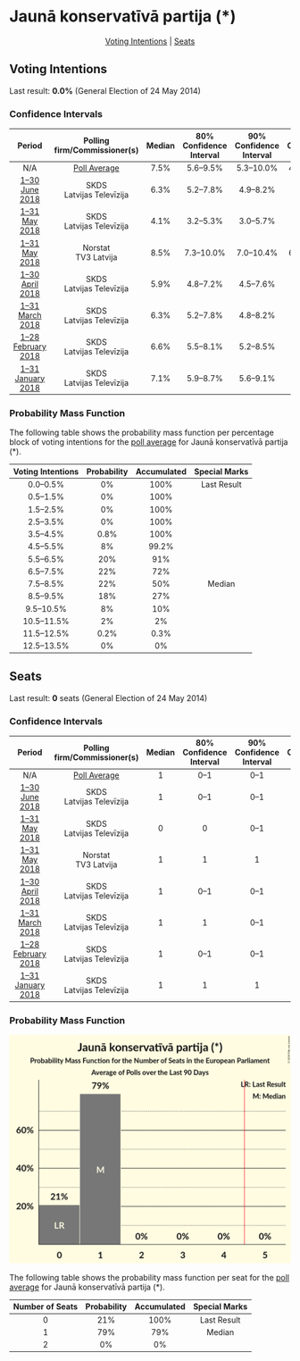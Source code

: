 # Jaunā konservatīvā partija (*)

<p align="center"><a href="#voting-intentions">Voting Intentions</a> | <a href="#seats">Seats</a></p>

## Voting Intentions

Last result: **0.0%** (General Election of 24 May 2014)

### Confidence Intervals

| Period     | Polling firm/Commissioner(s) | Median | 80% Confidence Interval | 90% Confidence Interval | 95% Confidence Interval | 99% Confidence Interval |
|:----------:|:----------------:|:-----------:|:-----------------------:|:-----------------------:|:-----------------------:|:-----------------------:|
| N/A | [Poll Average](average.html) | 7.5% | 5.6–9.5% | 5.3–10.0% | 4.9–10.4% | 4.4–11.3% |
| [1–30 June 2018](2018-06-30-SKDS.html) | SKDS <br> Latvijas Televīzija | 6.3% | 5.2–7.8% | 4.9–8.2% | 4.7–8.5% | 4.2–9.3% |
| [1–31 May 2018](2018-05-31-SKDS.html) | SKDS <br> Latvijas Televīzija | 4.1% | 3.2–5.3% | 3.0–5.7% | 2.8–6.0% | 2.4–6.7% |
| [1–31 May 2018](2018-05-31-Norstat.html) | Norstat <br> TV3 Latvija | 8.5% | 7.3–10.0% | 7.0–10.4% | 6.7–10.8% | 6.2–11.6% |
| [1–30 April 2018](2018-04-30-SKDS.html) | SKDS <br> Latvijas Televīzija | 5.9% | 4.8–7.2% | 4.5–7.6% | 4.3–8.0% | 3.8–8.7% |
| [1–31 March 2018](2018-03-31-SKDS.html) | SKDS <br> Latvijas Televīzija | 6.3% | 5.2–7.8% | 4.8–8.2% | 4.6–8.6% | 4.1–9.4% |
| [1–28 February 2018](2018-02-28-SKDS.html) | SKDS <br> Latvijas Televīzija | 6.6% | 5.5–8.1% | 5.2–8.5% | 4.9–8.9% | 4.4–9.6% |
| [1–31 January 2018](2018-01-31-SKDS.html) | SKDS <br> Latvijas Televīzija | 7.1% | 5.9–8.7% | 5.6–9.1% | 5.3–9.5% | 4.8–10.3% |

### Probability Mass Function

The following table shows the probability mass function per percentage block of voting intentions for the [poll average](average.html) for Jaunā konservatīvā partija (*).

| Voting Intentions | Probability | Accumulated | Special Marks |
|:-----------------:|:-----------:|:-----------:|:-------------:|
| 0.0–0.5% | 0% | 100% | Last Result |
| 0.5–1.5% | 0% | 100% |  |
| 1.5–2.5% | 0% | 100% |  |
| 2.5–3.5% | 0% | 100% |  |
| 3.5–4.5% | 0.8% | 100% |  |
| 4.5–5.5% | 8% | 99.2% |  |
| 5.5–6.5% | 20% | 91% |  |
| 6.5–7.5% | 22% | 72% |  |
| 7.5–8.5% | 22% | 50% | Median |
| 8.5–9.5% | 18% | 27% |  |
| 9.5–10.5% | 8% | 10% |  |
| 10.5–11.5% | 2% | 2% |  |
| 11.5–12.5% | 0.2% | 0.3% |  |
| 12.5–13.5% | 0% | 0% |  |


## Seats

Last result: **0** seats (General Election of 24 May 2014)

### Confidence Intervals

| Period     | Polling firm/Commissioner(s) | Median | 80% Confidence Interval | 90% Confidence Interval | 95% Confidence Interval | 99% Confidence Interval |
|:----------:|:----------------:|:------:|:-----------------------:|:-----------------------:|:-----------------------:|:-----------------------:|
| N/A | [Poll Average](average.html) | 1 | 0–1 | 0–1 | 0–1 | 0–1 |
| [1–30 June 2018](2018-06-30-SKDS.html) | SKDS <br> Latvijas Televīzija | 1 | 0–1 | 0–1 | 0–1 | 0–1 |
| [1–31 May 2018](2018-05-31-SKDS.html) | SKDS <br> Latvijas Televīzija | 0 | 0 | 0–1 | 0–1 | 0–1 |
| [1–31 May 2018](2018-05-31-Norstat.html) | Norstat <br> TV3 Latvija | 1 | 1 | 1 | 1 | 1 |
| [1–30 April 2018](2018-04-30-SKDS.html) | SKDS <br> Latvijas Televīzija | 1 | 0–1 | 0–1 | 0–1 | 0–1 |
| [1–31 March 2018](2018-03-31-SKDS.html) | SKDS <br> Latvijas Televīzija | 1 | 1 | 0–1 | 0–1 | 0–1 |
| [1–28 February 2018](2018-02-28-SKDS.html) | SKDS <br> Latvijas Televīzija | 1 | 0–1 | 0–1 | 0–1 | 0–1 |
| [1–31 January 2018](2018-01-31-SKDS.html) | SKDS <br> Latvijas Televīzija | 1 | 1 | 1 | 0–1 | 0–1 |

### Probability Mass Function

![Graph with seats probability mass function not yet produced](average-seats-pmf-jaunākonservatīvāpartija.png "Seats Probability Mass Function")

The following table shows the probability mass function per seat for the [poll average](average.html) for Jaunā konservatīvā partija (*).

| Number of Seats | Probability | Accumulated | Special Marks |
|:---------------:|:-----------:|:-----------:|:-------------:|
| 0 | 21% | 100% | Last Result |
| 1 | 79% | 79% | Median |
| 2 | 0% | 0% |  |


